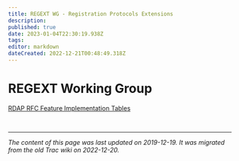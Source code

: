 ```yaml
---
title: REGEXT WG - Registration Protocols Extensions
description: 
published: true
date: 2023-01-04T22:30:19.938Z
tags: 
editor: markdown
dateCreated: 2022-12-21T00:48:49.318Z
---
```


# REGEXT Working Group

[RDAP RFC Feature Implementation Tables](/group/regext/rdapfeaturetables)


&nbsp;
&nbsp;
&nbsp;

---

*The content of this page was last updated on 2019-12-19. It was migrated from the old Trac wiki on 2022-12-20.*
